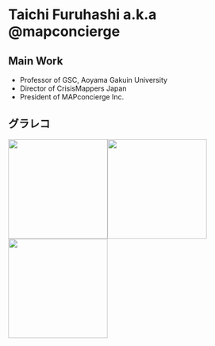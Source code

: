 # Taichi Furuhashi a.k.a @mapconcierge

## Main Work
* Professor of GSC, Aoyama Gakuin University
* Director of CrisisMappers Japan
* President of MAPconcierge Inc.

## グラレコ
<img src=https://miro.medium.com/max/2100/1*NDrvFmN8JKxmMsRT1PYDtw.jpeg width=200><img src=https://miro.medium.com/max/2100/1*NDrvFmN8JKxmMsRT1PYDtw.jpeg width=200><img src=https://miro.medium.com/max/2100/1*NDrvFmN8JKxmMsRT1PYDtw.jpeg width=200>
